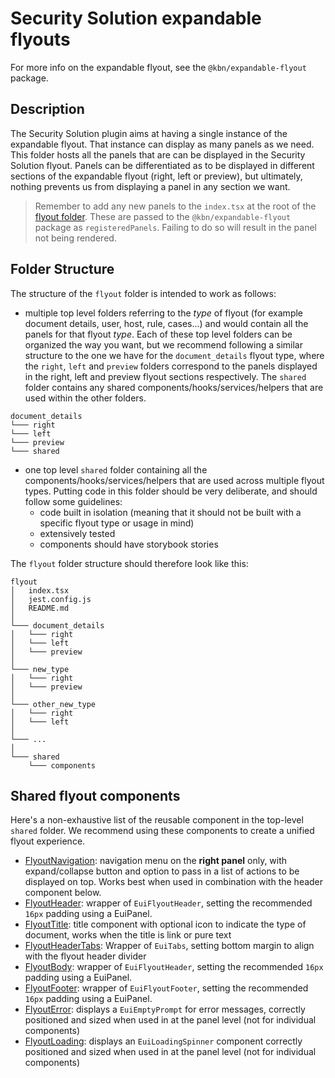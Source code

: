 # Security Solution expandable flyouts

For more info on the expandable flyout, see the `@kbn/expandable-flyout` package.

## Description

The Security Solution plugin aims at having a single instance of the expandable flyout. That instance can display as many panels as we need. This folder hosts all the panels that are can be displayed in the Security Solution flyout. Panels can be differentiated as to be displayed in different sections of the expandable flyout (right, left or preview), but ultimately, nothing prevents us from displaying a panel in any section we want.

> Remember to add any new panels to the `index.tsx` at the root of the [flyout folder](https://github.com/elastic/kibana/tree/main/x-pack/solutions/security/plugins/security_solution/public/flyout). These are passed to the `@kbn/expandable-flyout` package as `registeredPanels`. Failing to do so will result in the panel not being rendered.

## Folder Structure

The structure of the `flyout` folder is intended to work as follows:
- multiple top level folders referring to the _type_ of flyout (for example document details, user, host, rule, cases...) and would contain all the panels for that flyout _type_. Each of these top level folders can be organized the way you want, but we recommend following a similar structure to the one we have for the `document_details` flyout type, where the `right`, `left` and `preview` folders correspond to the panels displayed in the right, left and preview flyout sections respectively. The `shared` folder contains any shared components/hooks/services/helpers that are used within the other folders.
```
document_details
└─── right
└─── left
└─── preview
└─── shared
```
- one top level `shared` folder containing all the components/hooks/services/helpers that are used across multiple flyout types. Putting code in this folder should be very deliberate, and should follow some guidelines:
  - code built in isolation (meaning that it should not be built with a specific flyout type or usage in mind)
  - extensively tested
  - components should have storybook stories

The `flyout` folder structure should therefore look like this:
```
flyout
│   index.tsx
│   jest.config.js
│   README.md    
│
└─── document_details
│   └─── right
│   └─── left
│   └─── preview
│
└─── new_type
│   └─── right
│   └─── preview
│
└─── other_new_type
│   └─── right
│   └─── left
│
└─── ...
│
└─── shared
    └─── components
```

## Shared flyout components

Here's a non-exhaustive list of the reusable component in the top-level `shared` folder. We recommend using these components to create a unified flyout experience. 

 - [FlyoutNavigation](https://github.com/elastic/kibana/tree/main/x-pack/solutions/security/plugins/security_solution/public/flyout/shared/components/flyout_navigation.tsx): navigation menu on the **right panel** only, with expand/collapse button and option to pass in a list of actions to be displayed on top. Works best when used in combination with the header component below. 
 - [FlyoutHeader](https://github.com/elastic/kibana/tree/main/x-pack/solutions/security/plugins/security_solution/public/flyout/shared/components/flyout_header.tsx): wrapper of `EuiFlyoutHeader`, setting the recommended `16px` padding using a EuiPanel.
 - [FlyoutTitle](https://github.com/elastic/kibana/tree/main/x-pack/solutions/security/plugins/security_solution/public/flyout/shared/components/flyout_title.tsx): title component with optional icon to indicate the type of document, works when the title is link or pure text
 - [FlyoutHeaderTabs](https://github.com/elastic/kibana/tree/main/x-pack/solutions/security/plugins/security_solution/public/flyout/shared/components/flyout_header_tabs.tsx): Wrapper of `EuiTabs`, setting bottom margin to align with the flyout header divider
 - [FlyoutBody](https://github.com/elastic/kibana/tree/main/x-pack/solutions/security/plugins/security_solution/public/flyout/shared/components/flyout_body.tsx): wrapper of `EuiFlyoutHeader`, setting the recommended `16px` padding using a EuiPanel. 
 - [FlyoutFooter](https://github.com/elastic/kibana/tree/main/x-pack/solutions/security/plugins/security_solution/public/flyout/shared/components/flyout_footer.tsx): wrapper of `EuiFlyoutFooter`, setting the recommended `16px` padding using a EuiPanel. 
 - [FlyoutError](https://github.com/elastic/kibana/tree/main/x-pack/solutions/security/plugins/security_solution/public/flyout/shared/components/flyout_error.tsx): displays a `EuiEmptyPrompt` for error messages, correctly positioned and sized when used in at the panel level (not for individual components)
 - [FlyoutLoading](https://github.com/elastic/kibana/tree/main/x-pack/solutions/security/plugins/security_solution/public/flyout/shared/components/flyout_loading.tsx): displays an `EuiLoadingSpinner` component correctly positioned and sized when used in at the panel level (not for individual components)
